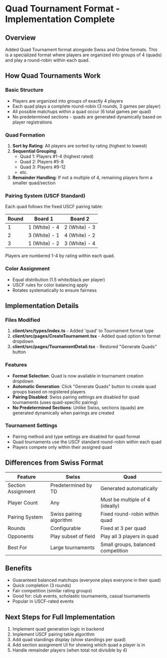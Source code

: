 # Quad Tournament Format - Implementation Complete

## Overview
Added Quad Tournament format alongside Swiss and Online formats. This is a specialized format where players are organized into groups of 4 (quads) and play a round-robin within each quad.

## How Quad Tournaments Work

### Basic Structure
- Players are organized into groups of exactly 4 players
- Each quad plays a complete round-robin (3 rounds, 3 games per player)
- All possible matchups within a quad occur (6 total games per quad)
- No predetermined sections - quads are generated dynamically based on player registrations

### Quad Formation
1. **Sort by Rating**: All players are sorted by rating (highest to lowest)
2. **Sequential Grouping**: 
   - Quad 1: Players #1-4 (highest rated)
   - Quad 2: Players #5-8
   - Quad 3: Players #9-12
   - etc.
3. **Remainder Handling**: If not a multiple of 4, remaining players form a smaller quad/section

### Pairing System (USCF Standard)
Each quad follows the fixed USCF pairing table:

| Round | Board 1          | Board 2          |
|-------|------------------|------------------|
| 1     | 1 (White) - 4    | 2 (White) - 3    |
| 2     | 3 (White) - 1    | 4 (White) - 2    |
| 3     | 1 (White) - 2    | 3 (White) - 4    |

Players are numbered 1-4 by rating within each quad.

### Color Assignment
- Equal distribution (1.5 white/black per player)
- USCF rules for color balancing apply
- Rotates systematically to ensure fairness

## Implementation Details

### Files Modified
1. **client/src/types/index.ts** - Added 'quad' to Tournament format type
2. **client/src/pages/CreateTournament.tsx** - Added quad option to format dropdown
3. **client/src/pages/TournamentDetail.tsx** - Restored "Generate Quads" button

### Features
- **Format Selection**: Quad is now available in tournament creation dropdown
- **Automatic Generation**: Click "Generate Quads" button to create quad groups based on registered players
- **Pairing Disabled**: Swiss pairing settings are disabled for quad tournaments (uses quad-specific pairing)
- **No Predetermined Sections**: Unlike Swiss, sections (quads) are generated dynamically when pairings are created

### Tournament Settings
- Pairing method and type settings are disabled for quad format
- Quad tournaments use the USCF standard round-robin within each quad
- Players compete only within their assigned quad

## Differences from Swiss Format

| Feature | Swiss | Quad |
|---------|-------|------|
| Section Assignment | Predetermined by TD | Generated automatically |
| Player Count | Any | Must be multiple of 4 (ideally) |
| Pairing System | Swiss pairing algorithm | Fixed round-robin within quad |
| Rounds | Configurable | Fixed at 3 per quad |
| Opponents | Play subset of field | Play all 3 players in quad |
| Best For | Large tournaments | Small groups, balanced competition |

## Benefits
- Guaranteed balanced matchups (everyone plays everyone in their quad)
- Quick completion (3 rounds)
- Fair competition (similar rating groups)
- Good for: club events, scholastic tournaments, casual tournaments
- Popular in USCF-rated events

## Next Steps for Full Implementation
1. Implement quad generation logic in backend
2. Implement USCF pairing table algorithm
3. Add quad standings display (show standings per quad)
4. Add section assignment UI for showing which quad a player is in
5. Handle remainder players (when total not divisible by 4)

